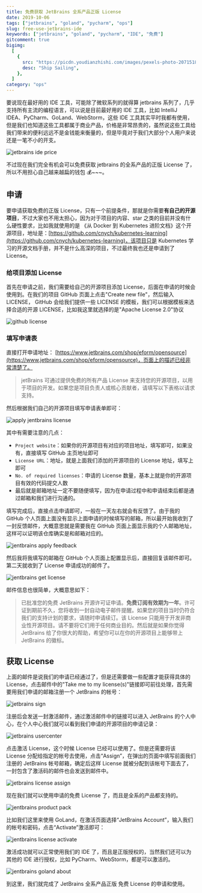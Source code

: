 ```yaml
---
title: 免费获取 JetBrains 全系产品正版 License
date: 2019-10-06
tags: ["jetbrains", "goland", "pycharm", "ops"]
slug: free-use-jetbrains-ide
keywords: ["jetbrains", "goland", "pycharm", "IDE", "免费"]
gitcomment: true
bigimg:
  [
    {
      src: "https://picdn.youdianzhishi.com/images/pexels-photo-2071518.jpeg",
      desc: "Ship Sailing",
    },
  ]
category: "ops"
---
```


要说现在最好用的 IDE 工具，可能除了微软系列的就得算 jetbrains 系列了，几乎支持所有主流的编程语言，可以说是目前最好用的 IDE 工具，比如 IntelliJ IDEA、PyCharm、GoLand、WebStorm，这些 IDE 工具其实平时我都有使用，但是我们也知道这些工具都属于商业产品，价格是非常昂贵的，虽然说这些工具给我们带来的便利远远不是金钱能来衡量的，但是毕竟对于我们大部分个人用户来说还是一笔不小的开支。

<!--more-->

![jetbrains ide price](https://picdn.youdianzhishi.com/images/jetbrains-ide-price.png)

不过现在我们完全有机会可以免费获取 jetbrains 的全系产品的正版 License 了，所以不用担心自己越来越扁的钱包 💰~~~。

## 申请

要申请获取免费的正版 License，只有一个前提条件，那就是你需要**有自己的开源项目**，不过大家也不用太担心，因为对于项目的内容、star 之类的目前并没有什么硬性要求，比如我就使用的是 《从 Docker 到 Kubernetes 进阶文档》这个开源项目，地址是：[https://github.com/cnych/kubernetes-learning](https://github.com/cnych/kubernetes-learning)，该项目只是 Kubernetes 学习的开源文档手册，并不是什么高深的项目，不过最终我也还是申请到了 License。

### 给项目添加 License

首先在申请之前，我们需要给自己的开源项目添加 License，后面在申请的时候会使用到。在我们的项目 GitHub 页面上点击"Create new file"，然后输入 LICENSE， GitHub 会给我们提供一些 LICENSE 的模板，我们可以根据模板来选择合适的开源 LICENSE，比如我这里就选择的是"Apache License 2.0"协议

![github license](https://picdn.youdianzhishi.com/images/github-license.png)

### 填写申请表

直接打开申请地址： [https://www.jetbrains.com/shop/eform/opensource](https://www.jetbrains.com/shop/eform/opensource)，页面上的描述已经非常清楚了。

> jetBrains 可通过提供免费的所有产品 License 来支持您的开源项目，以用于项目的开发。如果您是项目负责人或核心贡献者，请填写以下表格以请求支持。

然后根据我们自己的开源项目填写申请表单即可：

![apply jentbrains license](https://picdn.youdianzhishi.com/images/jetbrains-opensource.jpg)

其中有需要注意的几点：

- `Project website`：如果你的开源项目有对应的项目地址，填写即可，如果没有，直接填写 GitHub 主页地址即可
- `License URL`：地址，就是上面我们添加的开源项目的 License 地址，填写上即可
- `No. of required licenses`：申请的 License 数量，基本上就是你的开源项目有效的代码提交人数
- 最后就是邮箱地址一定不要随便填写，因为在申请过程中和申请结束后都是通过邮箱和我们进行沟通的。

填写完成后，直接点击申请即可，一般在一天左右就会有反馈了。由于我的 GitHub 个人页面上面没有显示上面申请的时候填写的邮箱，所以最开始我收到了一封反馈邮件，大概意思就是需要我在 GitHub 页面上面显示我的个人邮箱地址，这样可以证明该仓库确实是和邮箱对应的。

![jentbrains apply feedback](https://picdn.youdianzhishi.com/images/jetbrains-apply-feedback.png)

然后我将我填写的邮箱在 GitHub 个人页面上配置显示后，直接回复该邮件即可。第二天就收到了 License 申请成功的邮件了。

![jentbrains get license](https://picdn.youdianzhishi.com/images/jetbrains-get-license.png)

邮件信息也很简单，大概意思如下：

> 已批准您的免费 JetBrains 开源许可证申请。**免费订阅有效期为一年**。许可证到期前不久，您将收到一封自动电子邮件提醒。如果您的项目当时仍符合我们的支持计划的要求，请随时申请续订。该 License 只能用于开发非商业性开源项目。请不要将它们用于任何商业目的。然后就是如果你觉得 JetBrains 给了你很大的帮助，希望你可以在你的开源项目上能够带上 JetBrains 的徽标。

## 获取 License

上面的邮件是说我们的申请已经通过了，但是还需要做一些配置才能获得具体的 License，点击邮件中的"Take me to my license(s)"链接即可前往处理，首先需要用我们申请的邮箱注册一个 JetBrains 的帐号：

![jetbrains sign](https://picdn.youdianzhishi.com/images/opensource-sign.png)

注册后会发送一封激活邮件，通过激活邮件中的链接可以进入 JetBrains 的个人中心，在个人中心我们就可以看到我们申请的开源项目的申请记录：

![jetbrains usercenter](https://picdn.youdianzhishi.com/images/jetbrains-usercenter.png)

点击激活 License，这个时候 License 已经可以使用了。但是还需要将该 License 分配给指定的帐号去使用，点击“Assign”，在弹出的页面中填写前面我们注册的 JetBrains 帐号邮箱，确定后这样 License 就被分配到该帐号下面去了，一封包含了激活码的邮件也会发送到邮件中。

![jetbrains license assign](https://picdn.youdianzhishi.com/images/jetbrains-license-assign.png)

现在我们就可以使用申请的免费 License 了，而且是全系的产品都支持的。

![jentbrains product pack](https://picdn.youdianzhishi.com/images/jetbrains-pack.png)

比如我们这里来使用 GoLand，在激活页面选择“JetBrains Account”，输入我们的帐号和密码，点击“Activate”激活即可：

![jentbrains license activate](https://picdn.youdianzhishi.com/images/jetbrains-license-activate.png)

激活成功就可以正常使用我们的 IDE 了，而且是正版授权的，当然我们还可以为其他的 IDE 进行授权，比如 PyCharm、WebStorm，都是可以激活的。

![jentbrains goland about](https://picdn.youdianzhishi.com/images/jetbrains-about-goland.png)

到这里，我们就完成了 JetBrains 全系产品正版 免费 License 的申请和使用。

<!--adsense-self-->
